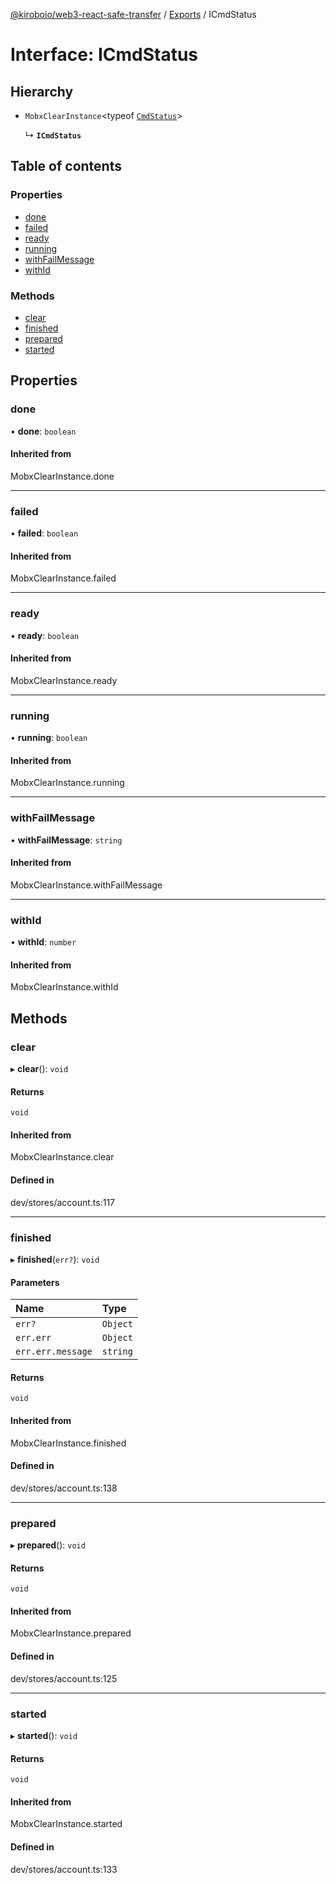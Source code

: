 [@kiroboio/web3-react-safe-transfer](../README.md) / [Exports](../modules.md) / ICmdStatus

# Interface: ICmdStatus

## Hierarchy

- `MobxClearInstance`<typeof [`CmdStatus`](../modules.md#cmdstatus)\>

  ↳ **`ICmdStatus`**

## Table of contents

### Properties

- [done](ICmdStatus.md#done)
- [failed](ICmdStatus.md#failed)
- [ready](ICmdStatus.md#ready)
- [running](ICmdStatus.md#running)
- [withFailMessage](ICmdStatus.md#withfailmessage)
- [withId](ICmdStatus.md#withid)

### Methods

- [clear](ICmdStatus.md#clear)
- [finished](ICmdStatus.md#finished)
- [prepared](ICmdStatus.md#prepared)
- [started](ICmdStatus.md#started)

## Properties

### done

• **done**: `boolean`

#### Inherited from

MobxClearInstance.done

___

### failed

• **failed**: `boolean`

#### Inherited from

MobxClearInstance.failed

___

### ready

• **ready**: `boolean`

#### Inherited from

MobxClearInstance.ready

___

### running

• **running**: `boolean`

#### Inherited from

MobxClearInstance.running

___

### withFailMessage

• **withFailMessage**: `string`

#### Inherited from

MobxClearInstance.withFailMessage

___

### withId

• **withId**: `number`

#### Inherited from

MobxClearInstance.withId

## Methods

### clear

▸ **clear**(): `void`

#### Returns

`void`

#### Inherited from

MobxClearInstance.clear

#### Defined in

dev/stores/account.ts:117

___

### finished

▸ **finished**(`err?`): `void`

#### Parameters

| Name | Type |
| :------ | :------ |
| `err?` | `Object` |
| `err.err` | `Object` |
| `err.err.message` | `string` |

#### Returns

`void`

#### Inherited from

MobxClearInstance.finished

#### Defined in

dev/stores/account.ts:138

___

### prepared

▸ **prepared**(): `void`

#### Returns

`void`

#### Inherited from

MobxClearInstance.prepared

#### Defined in

dev/stores/account.ts:125

___

### started

▸ **started**(): `void`

#### Returns

`void`

#### Inherited from

MobxClearInstance.started

#### Defined in

dev/stores/account.ts:133
